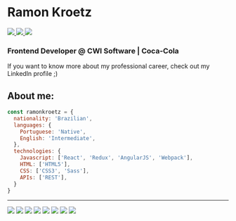 # Ramon Kroetz

<a href="https://www.linkedin.com/in/ramonkroetz/" target="_blank">
  <img src="https://img.shields.io/badge/LinkedIn-0077B5?style=flat-square&logo=linkedin&logoColor=white"/>
</a>
<a href="https://instagram.com/ramonkroetz" target="_blank">
  <img src="https://img.shields.io/badge/-Instagram-C13584?style=flat-square&logo=instagram&logoColor=white"/>
</a>
<a href="https://open.spotify.com/user/12166156836?si=fa0f2a0472f04a6d" target="_blank">
  <img src="https://img.shields.io/badge/Spotify-1DB954?&style=flat-square&logo=spotify&logoColor=white"/>
</a>

### Frontend Developer @ CWI Software | Coca-Cola

If you want to know more about my professional career, check out my Linkedln profile ;)

## About me:

```js
const ramonkroetz = {
  nationality: 'Brazilian',
  languages: {
    Portuguese: 'Native',
    English: 'Intermediate',
  },
  technologies: {
    Javascript: ['React', 'Redux', 'AngularJS', 'Webpack'],
    HTML: ['HTML5'],
    CSS: ['CSS3', 'Sass'],
    APIs: ['REST'],
  }
}
```
---
<div>
  <img src="https://img.shields.io/badge/JavaScript-323330?style=flat-square&logo=javascript&logoColor=F7DF1E"/>
  <img src="https://img.shields.io/badge/React-20232A?style=flat-square&logo=react&logoColor=61DAFB"/>
  <img src="https://img.shields.io/badge/Redux-593D88?style=flat-square&logo=redux&logoColor=white"/>
  <img src="https://img.shields.io/badge/AngularJS-E23237?style=flat-square&logo=angularjs&logoColor=white"/>
  <img src="https://img.shields.io/badge/Webpack-1C78C0?style=flat-square&logo=webpack&logoColor=8ED5FA"/>
  <img src="https://img.shields.io/badge/Sass-CC6699?style=flat-square&logo=sass&logoColor=white"/>
  <img src="https://img.shields.io/badge/CSS3-1572B6?style=flat-squar&logo=css3&logoColor=white"/>
  <img src="https://img.shields.io/badge/HTML5-E34F26?style=flat-square&logo=html5&logoColor=white"/>
</div>
<!-- 
---
## ❄️ Current Personal Projects:

- Portfolio -->

